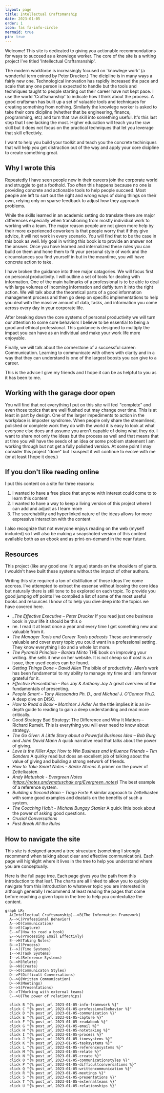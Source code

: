```yaml
---
layout: page
title: Intellectual Craftsmanship
date: 2023-01-05
order: 1
icon: fas fa-info-circle
mermaid: true
pin: true
---
```


Welcome! This site is dedicated to giving you actionable recommondations for ways to succeed as a knowlege worker. The core of the site is a writing project I've titled 'Intellectual Craftsmanship'.

The modern workforce is increasingly focused on 'knowlege work' (a wonderful term coined by Peter Drucker.) The dicipline is in many ways a fairly new one. Technological innovation has rapidly increased the pace and scale that any one person is expected to handle but the tools and techniques taught to people starting out their career have not kept pace. I use the world 'Craftsmanship' to indicate how I think about the process. A good craftsman has built up a set of valuable tools and techniques for creating something from nothing. Similarly the knowlege worker is asked to take their core dicipline (whether that be engineering, finance, programming, etc) and turn that raw skill into something useful. It's this last step that I see lacking the most. Higher education will teach you the raw skill but it does not focus on the practical techniques that let you leverage that skill effectivly.

I want to help you build your toolkit and teach you the concrete techiniques that will help you get distraction out of the way and apply your core dicipline to create something great.

## Why I wrote this
Repeatedly I have seen people new in their careers join the corporate world and struggle to get a foothold. Too often this happens because no one is providing concrete and actionable tools to help people succeed. Most people are left to sort out the right and wrong ways of doing things on their own, relying only on sparse feedback to adjust how they approach problems.

While the skills learned in an academic setting do translate there are major differences especially when transitioning from mostly individual work to working with a team.
The major reason people are not given more help by their more experienced coworkers is that people worry that if they give advice, it will not work in every scenario. You will find that to be the case in this book as well. My goal in writing this book is to provide an answer not the answer. Once you have learned and internalized these rules you can build on them and hone them to fit your personal style of work and the circumstances you find yourself in but in the meantime, you will have concrete action to take.

I have broken the guidance into three major catagories. We will focus first on personal productivity. I will outline a set of tools for dealing with information. One of the main hallmarks of a professional is to be able to deal with large volumes of incoming information and deftly turn it into the right action. We will talk about the theoretical parts of a good information management process and then go deep on specific implementations to help you deal with the massive amount of data, tasks, and information you come across every day in your corporate life.

After breaking down the core systems of personal productivity we will turn our attention to some core behaviors I believe to be essential to being a good and ethical professional. This guidance is designed to multiply the impact you can have as an individual and make your work life more enjoyable.

Finally, we will talk about the cornerstone of a successful career: Communication. Learning to communicate with others with clarity and in a way that they can understand is one of the largest boosts you can give to a career.

This is the advice I give my friends and I hope it can be as helpful to you as it has been to me.

## Working with the garage door open
You will find that not everything I put on this site will feel "complete" and even those topics that are well flushed out may change over time. This is at least in part by design. One of the larger impediments to action in the workplace is imposter syndrome. When people only share the streamlined, polished or complete work they do with the world it is easy to look at what everyone else does and assume you aren't capable of doing what they do. I want to share not only the ideas but the process as well and that means that at time you will have the seeds of an idea or some problem statement I am working through but not get a fully polished version. At some point I may consider this project "done" but I suspect it will continue to evolve with me (or at least I hope it does.)

## If you don't like reading online
I put this content on a site for three reasons:

1. I wanted to have a free place that anyone with interest could come to to learn this content
2. I wanted to have a way to keep a living version of this project where I can add and adjust as I learn more
3. The searchability and hyperlinked nature of the ideas allows for more expressive interaction with the content

I also recognize that not everyone enjoys reading on the web (myself included) so I will also be making a snapshoted version of this content available both as an ebook and as print-on-demand in the near future.

## Resources
This project (like any good one I'd argue) stands on the shoulders of giants. I wouldn't have built these systems without the impact of other authors.

Writing this site required a ton of distillation of those ideas I've come accross. I've attempted to extract the essense without loosing the core idea but naturally there is still tone to be explored on each topic. To provide you good jumpng off points I've compiled a list of some of the most useful books and resources I know of to help you dive deep into the topics we have covered here.

- __The Effective Executive – Peter Drucker_ If you read just one business book in your life it should be this o
- ne. I read it at least once a year and every time I get something new and valuable from it.
- _The Manager Tools and Career Tools podcasts_ These are immensely valuable and cover every topic you could want in a professional setting. They know everything I do and a whole lot more.
- _The Pyramid Principle – Barbra Minto_ THE book on improving your writing. She sells it new on her website. It is not cheap so if cost is an issue, then used copies can be found. 
- _Getting Things Done – David Allen_ The bible of productivity. Allen’s work has been fundamental to my ability to manage my time and I am forever grateful for it.
- _Effective Presentation – Ros Jay & Anthony Jay_ A great overview of the fundamentals of presenting.
- _People Smart – Tony Alessandra Ph. D., and Michael J. O’Connor Ph.D._ A deep dive on DISC.
- _How to Read a Book – Mortimer J Adler_ As the title implies it is an in-depth guide to reading to gain a deep understanding and read more critically.
- Good Strategy Bad Strategy: The Difference and Why It Matters – Richard Rumelt. This is everything you will ever need to know about strategy.
- _The Go Giver: A Little Story about a Powerful Business Idea – Bob Burg and John David Mann_ A quick narrative read that talks about the power of giving.
- _Love is the Killer App: How to Win Business and Influence Friends – Tim Sanders_ A quirky read but does an excellent job of talking about the value of giving and building a strong network of friends.
- _How to Take Smart Notes - Sönke Ahrens_ A primer on the power of Zettelkasten.
- _Andy Matushak - Evergreen Notes (https://notes.andymatuschak.org/Evergreen_notes)_ The best example of a reference system.
- _Building a Second Brain – Tiago Forte_ A similar approach to Zettelkasten with some good examples and deatails on the benefits of such a system.
- _The Coaching Habit - Michael Bungay Stanier_ A quick little book about the power of asking good questions.
- _Crucial Conversations_
- _First Break All the Rules_

## How to navigate the site
This site is designed around a tree strucuture (something I strongly recommend when talking about clear and effective communication). Each page will highlight where it lives in the tree to help you understand where you are conceptually.

Here is the full page tree. Each page gives you the path from this introduction to that leaf. The charts are all linked to allow you to quickly navigate from this introduction to whatever topic you are interested in although generally I recommend at least reading the pages that come before reaching a given topic in the tree to help you contextulize the content.

```mermaid
graph LR; 
  A(Intellectual Craftsmanship)-->B(The Information Framework)
  A-->C(Professional Behavior)
  A-->D(Communication)
  B-->E(Capture)
  E-->F(How to read a book)
  E-->G(Processing Email Effectivly)
  E-->H(Taking Notes)
  B-->I(Process)
  I-->J(Time Systems)
  I-->K(Task Systems)
  I-->L(Reference Systems)
  B-->M(Relate)  
  B-->N(Create)
  D-->O(Communicaton Styles)
  D-->P(Difficult Conversations)
  D-->Q(Written Communication)
  D-->R(Meetings)
  D-->S(Presentations)
  D-->T(Working with external teams)
  C-->U(The power of relationships)

  click B "{% post_url 2023-01-05-info-framework %}"
  click C "{% post_url 2023-01-05-professionalbehavior %}"
  click D "{% post_url 2023-01-05-communication %}"
  click E "{% post_url 2023-01-05-capture %}"
  click F "{% post_url 2023-01-05-readabook %}"
  click G "{% post_url 2023-01-05-email %}"
  click H "{% post_url 2023-01-05-notetaking %}"
  click I "{% post_url 2023-01-05-process %}"
  click J "{% post_url 2023-01-05-timesystems %}"
  click K "{% post_url 2023-01-05-tasksystems %}"
  click L "{% post_url 2023-01-05-referencesystems %}"
  click M "{% post_url 2023-01-05-relate %}"
  click N "{% post_url 2023-01-05-create %}"
  click O "{% post_url 2023-01-05-communicationstyles %}"
  click P "{% post_url 2023-01-05-difficultconversations %}"
  click Q "{% post_url 2023-01-05-writtencommunication %}"
  click R "{% post_url 2023-01-05-meetings %}"
  click S "{% post_url 2023-01-05-presentations %}"
  click T "{% post_url 2023-01-05-externalteams %}"
  click U "{% post_url 2023-01-05-relationships %}"
```